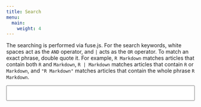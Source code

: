 ```yaml
---
title: Search
menu:
  main:
    weight: 4
---
```


The searching is performed via fuse.js. For the search keywords, white spaces act as the `AND` operator, and `|` acts as the `OR` operator. To match an exact phrase, double quote it. For example, `R Markdown` matches articles that contain both `R` and `Markdown`, `R | Markdown` matches articles that contain `R` or `Markdown`, and `"R Markdown"` matches articles that contain the whole phrase `R Markdown`.

<style type="text/css">
.main {
  width: 100%;
}
#search-input {
  width: 100%;
  font-size: 1.2em;
  padding: .5em;
}
.search-results b {
  background-color: yellow;
}
.search-preview {
  margin-left: 2em;
}
.single .main a, .single .main h2 {
  border-bottom: none;
}
</style>

<input type="search" id="search-input">

<div class="search-results">
<section>
<h2 class="toc-line"><a target="_blank"></a><span class="dots"></span><span class="page-num small"></span></h2>
<div class="search-preview"></div>
</section>
</div>

<script src="https://cdn.jsdelivr.net/npm/fuse.js@6.6.2" defer></script>
<script src="https://cdn.jsdelivr.net/npm/@xiee/utils/js/fuse-search.min.js" defer></script>

